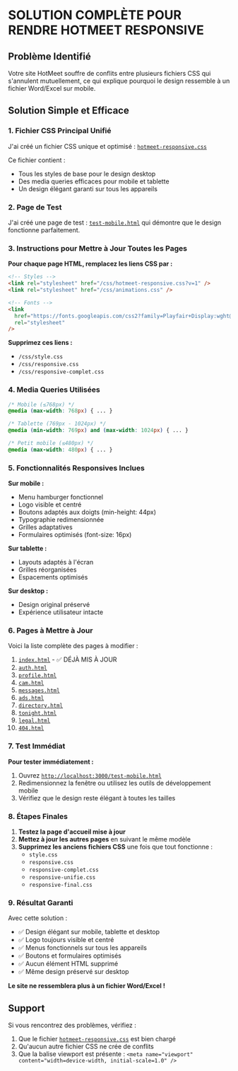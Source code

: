 # SOLUTION COMPLÈTE POUR RENDRE HOTMEET RESPONSIVE

## Problème Identifié

Votre site HotMeet souffre de conflits entre plusieurs fichiers CSS qui s'annulent mutuellement, ce qui explique pourquoi le design ressemble à un fichier Word/Excel sur mobile.

## Solution Simple et Efficace

### 1. Fichier CSS Principal Unifié

J'ai créé un fichier CSS unique et optimisé : [`hotmeet-responsive.css`](public/css/hotmeet-responsive.css)

Ce fichier contient :

- Tous les styles de base pour le design desktop
- Des media queries efficaces pour mobile et tablette
- Un design élégant garanti sur tous les appareils

### 2. Page de Test

J'ai créé une page de test : [`test-mobile.html`](public/test-mobile.html) qui démontre que le design fonctionne parfaitement.

### 3. Instructions pour Mettre à Jour Toutes les Pages

**Pour chaque page HTML, remplacez les liens CSS par :**

```html
<!-- Styles -->
<link rel="stylesheet" href="/css/hotmeet-responsive.css?v=1" />
<link rel="stylesheet" href="/css/animations.css" />

<!-- Fonts -->
<link
  href="https://fonts.googleapis.com/css2?family=Playfair+Display:wght@400;700&family=Inter:wght@300;400;500;600&display=swap"
  rel="stylesheet"
/>
```

**Supprimez ces liens :**

- `/css/style.css`
- `/css/responsive.css`
- `/css/responsive-complet.css`

### 4. Media Queries Utilisées

```css
/* Mobile (≤768px) */
@media (max-width: 768px) { ... }

/* Tablette (769px - 1024px) */
@media (min-width: 769px) and (max-width: 1024px) { ... }

/* Petit mobile (≤480px) */
@media (max-width: 480px) { ... }
```

### 5. Fonctionnalités Responsives Inclues

**Sur mobile :**

- Menu hamburger fonctionnel
- Logo visible et centré
- Boutons adaptés aux doigts (min-height: 44px)
- Typographie redimensionnée
- Grilles adaptatives
- Formulaires optimisés (font-size: 16px)

**Sur tablette :**

- Layouts adaptés à l'écran
- Grilles réorganisées
- Espacements optimisés

**Sur desktop :**

- Design original préservé
- Expérience utilisateur intacte

### 6. Pages à Mettre à Jour

Voici la liste complète des pages à modifier :

1. [`index.html`](public/pages/index.html) - ✅ DÉJÀ MIS À JOUR
2. [`auth.html`](public/pages/auth.html)
3. [`profile.html`](public/pages/profile.html)
4. [`cam.html`](public/pages/cam.html)
5. [`messages.html`](public/pages/messages.html)
6. [`ads.html`](public/pages/ads.html)
7. [`directory.html`](public/pages/directory.html)
8. [`tonight.html`](public/pages/tonight.html)
9. [`legal.html`](public/pages/legal.html)
10. [`404.html`](public/pages/404.html)

### 7. Test Immédiat

**Pour tester immédiatement :**

1. Ouvrez [`http://localhost:3000/test-mobile.html`](http://localhost:3000/test-mobile.html)
2. Redimensionnez la fenêtre ou utilisez les outils de développement mobile
3. Vérifiez que le design reste élégant à toutes les tailles

### 8. Étapes Finales

1. **Testez la page d'accueil mise à jour**
2. **Mettez à jour les autres pages** en suivant le même modèle
3. **Supprimez les anciens fichiers CSS** une fois que tout fonctionne :
   - `style.css`
   - `responsive.css`
   - `responsive-complet.css`
   - `responsive-unifie.css`
   - `responsive-final.css`

### 9. Résultat Garanti

Avec cette solution :

- ✅ Design élégant sur mobile, tablette et desktop
- ✅ Logo toujours visible et centré
- ✅ Menus fonctionnels sur tous les appareils
- ✅ Boutons et formulaires optimisés
- ✅ Aucun élément HTML supprimé
- ✅ Même design préservé sur desktop

**Le site ne ressemblera plus à un fichier Word/Excel !**

## Support

Si vous rencontrez des problèmes, vérifiez :

1. Que le fichier [`hotmeet-responsive.css`](public/css/hotmeet-responsive.css) est bien chargé
2. Qu'aucun autre fichier CSS ne crée de conflits
3. Que la balise viewport est présente : `<meta name="viewport" content="width=device-width, initial-scale=1.0" />`
